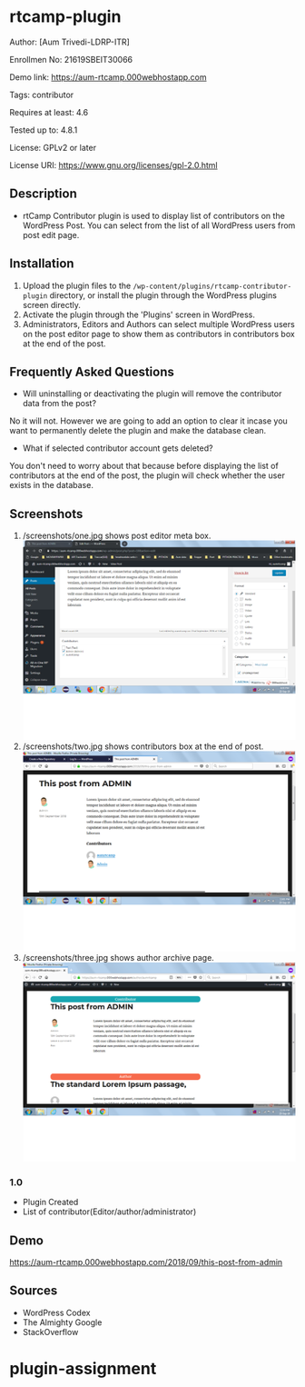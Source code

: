 # rtcamp-plugin

Author: [Aum Trivedi-LDRP-ITR]

Enrollmen No: 21619SBEIT30066

Demo link: https://aum-rtcamp.000webhostapp.com

 
Tags: contributor

Requires at least: 4.6

Tested up to: 4.8.1

License: GPLv2 or later

License URI: https://www.gnu.org/licenses/gpl-2.0.html

## Description

- rtCamp Contributor plugin is used to display list of contributors on the WordPress Post. You can select from the list of all WordPress users from post edit page.

## Installation

1. Upload the plugin files to the `/wp-content/plugins/rtcamp-contributor-plugin` directory, or install the plugin through the WordPress plugins screen directly.
2. Activate the plugin through the 'Plugins' screen in WordPress.
3. Administrators, Editors and Authors can select multiple WordPress users on the post editor page to show them as contributors in contributors box at the end of the post.

## Frequently Asked Questions

- Will uninstalling or deactivating the plugin will remove the contributor data from the post?

No it will not. However we are going to add an option to clear it incase you want to permanently delete the plugin and make the database clean.

- What if selected contributor account gets deleted?

You don't need to worry about that because before displaying the list of contributors at the end of the post, the plugin will check whether the user exists in the database.

## Screenshots

1. /screenshots/one.jpg shows post editor meta box.
![Post Editor Meta Box](https://github.com/aumtrivedi-ldrp-it/rtcamp-plugin/blob/master/screenshots/one.png)
2. /screenshots/two.jpg shows contributors box at the end of post.
![Frontend Contributor Box](https://github.com/aumtrivedi-ldrp-it/rtcamp-plugin/blob/master/screenshots/two.png)
3. /screenshots/three.jpg shows author archive page.
![Author Archive Page](https://github.com/aumtrivedi-ldrp-it/rtcamp-plugin/blob/master/screenshots/three.png)

### 1.0
- Plugin Created
- List of contributor(Editor/author/administrator)

## Demo
https://aum-rtcamp.000webhostapp.com/2018/09/this-post-from-admin

## Sources 

- WordPress Codex
- The Almighty Google
- StackOverflow
# plugin-assignment
